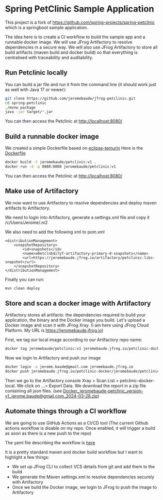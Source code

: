 # Spring PetClinic Sample Application

This project is a fork of https://github.com/spring-projects/spring-petclinic which is a springboot sample application.

The idea here is to create a CI workflow to build the sample app and a runnable docker image. We will use JFrog Artifactory to resolve dependencies in a secure way. We will also use JFrog Artifactory to store all build artifacts (maven build and docker build) so that everything is centralised with traceability and auditability.


## Run Petclinic locally

You can build a jar file and run it from the command line (it should work just as well with Java 17 or newer):

```bash
git clone https://github.com/jeromebaude/jfrog-petclinic.git
cd spring-petclinic
./mvnw package
java -jar target/*.jar
```

You can then access the Petclinic at <http://localhost:8080/>

## Build a runnable docker image

We created a simple Dockerfile based on [eclipse-temurin](https://hub.docker.com/_/eclipse-temurin)
Here is the [Dockerfile](https://github.com/jeromebaude/jfrog-petclinic/blob/main/Dockerfile)

```bash
docker build -t jeromebaude/petclinic:v1 .
docker run -d -p 8080:8080 jeromebaude/petclinic:v1
```

You can then access the Petclinic at <http://localhost:8080/>

## Make use of Artifactory

We now want to use Artifactory to resolve dependencies and deploy maven artifacts to Artifactory.

We need to login into Artifactory, generate a settings.xml file and copy it /c/Users/Jerome/.m2

We also need to add the following xml to pom.xml

```
<distributionManagement>
    <snapshotRepository>
        <id>snapshots</id>
        <name>a0etclnb4i7yf-artifactory-primary-0-snapshots</name>
        <url>https://jeromebaude.jfrog.io/artifactory/petclinic-libs-snapshot</url>
    </snapshotRepository>
</distributionManagement>
```

Finally you can run:
```bash
mvn clean deploy
```

## Store and scan a docker image with Artifactory

Artifactory stores all artifacts: the dependencies required to build your application, the binary and the Docker image you build.
Let's upload a Docker image and scan it with JFrog Xray. 
(I am here using JFrog  Cloud Platform. My URL is https://jeromebaude.jfrog.io)

First, we tag our local image according to our Artifactory repo name:
```bash
docker tag jeromebaude/petclinic:v1 jeromebaude.jfrog.io/petclinic-docker/jeromebaude/petclinic:v1
```

Now we login to Artifactory and push our image

```bash
docker login -u jerome.baude@gmail.com jeromebaude.jfrog.io
docker push jeromebaude.jfrog.io/petclinic-docker/jeromebaude/petclinic:v1
```

Then we go to the Artifactory console Xray > Scan List > petclinic-docker-local. We click on ...> Export Data. We download the report in a zip file containing all json files. (see Docker_jeromebaude-petclinic_version-v1_jerome.baude@gmail.com_2024-03-28.zip)

## Automate things through a CI workflow

We are going to use GitHub Actions as a CI/CD tool
(The current Github actions workflow is disable on my repo. Once enabled, it will trigger a build as soon as there is a new push to the repo)

The yaml file describing the workflow is [here](https://github.com/jeromebaude/jfrog-petclinic/blob/main/.github/workflows/maven-build.yml)

It is a pretty standard maven and docker build workflow but I want to highlight a few things:
- We set up JFrog CLI to collect VCS details from git and add them to the build
- We generate the Maven settings.xml to resolve dependencies securely with Artifactory  
- Once we build the Docker image, we login to JFrog to push the image to Artifactory